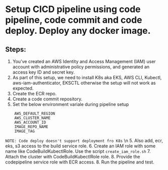 # Setup CICD pipeline using code pipeline, code commit and code deploy. Deploy any docker image.

## Steps:
1. You’ve created an AWS Identity and Access Management (IAM) user account with administrative policy permissions, and generated an access key ID and secret key.
2. As part of this setup, we need to install K8s aka EKS, AWS CLI, Kubectl, aws-iam-authenticator, EKSCTL otherwise the setup will not work as expected.
3. Create the ECR repo.
4. Create a code commit repository.
5. Set the below environment variale during pipeline setup
```
    AWS_DEFAULT_REGION
    AWS_CLUSTER_NAME
    AWS_ACCOUNT_ID
    IMAGE_REPO_NAME
    IMAGE_TAG
```
`NOTE: Code deploy doesn't support deployment fro K8s` \n
5. Also add, ecr, eks, s3 access to the build service role.
6. Create an IAM role with some name like CodeBuildKubectlRole. Use the script `create_iam_role.sh`
7. Attach the  cluster with CodeBuildKubectlRole role.
8. Provide the codepipeline service role with ECR access.
8. Run the pipeline and test.
